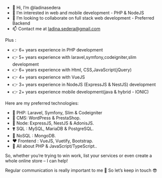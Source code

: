 - 👋 Hi, I’m @ladinasedera
- 👀 I’m interested in web and mobile development - PHP & NodeJS
- 💞️ I’m looking to collaborate on full stack web development - Preferred Backend
- 📫 Contact me at [ladina.sedera@gmail.com](https://www.linkedin.com/in/ladinasederadev/)

Plus : 
- 👉 6+ years experience in PHP development
- 👉 5+ years experience with laravel,symfony,codeigniter,slim development
- 👉 6+ years experience with Html, CSS,JavaScript(jQuery)
- 👉 4+ years experience with VueJS
- 👉 3+ years experience in NodeJS (ExpressJS & NestJS) development
- 👉 2+ years experience mobile development(java & hybrid - IONIC)


Here are my preferred technologies:

- 💞 PHP: Laravel, Symfony, Slim & Codeigniter
- 💜 CMS: WordPress & PrestaShop.
- 🧡 Node: ExpressJS, NestJS & AdonisJS.
- ❣️ SQL : MySQL, MariaDB  & PostgreSQL.
- 💖 NoSQL : MongoDB.
- ❤️ Frontend : VueJS, Vuetify, Bootstrap.
- 🤩 All about PHP & JavaScript/TypeScript..

So, whether you’re trying to win work, list your services or even create a whole online store – I can help!

Regular communication is really important to me 🥰
So let’s keep in touch 😎
